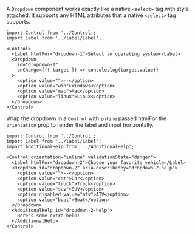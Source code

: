 A `Dropdown` component works exactly like a native `<select>` tag with style attached. It supports any HTML attributes that a native `<select>` tag supports.

```
import Control from '../Control';
import Label from '../label/Label';

<Control>
  <Label htmlFor="dropdown-1">Select an operating system</Label>
  <Dropdown
    id="dropdown-1"
    onChange={({ target }) => console.log(target.value)}
  >
    <option value="">--</option>
    <option value="win">Windows</option>
    <option value="mac">Mac</option>
    <option value="linux">Linux</option>
  </Dropdown>
</Control>
```

Wrap the dropdown in a `Control` with `inline` passed htmlFor the `orientation` prop to render the label and input horizontally.

```
import Control from '../Control';
import Label from '../label/Label';
import AdditionalHelp from '../AdditionalHelp';

<Control orientation="inline" validationState="danger">
  <Label htmlFor="dropdown-2">Choose your favorite vehicle</Label>
  <Dropdown id="dropdown-2" aria-describedby="dropdown-2-help">
    <option value="">--</option>
    <option value="car">Car</option>
    <option value="truck">Truck</option>
    <option value="suv">SUV</option>
    <option disabled value="atv">ATV</option>
    <option value="boat">Boat</option>
  </Dropdown>
  <AdditionalHelp id="dropdown-2-help">
    Here's some extra help!
  </AdditionalHelp>
</Control>
```
